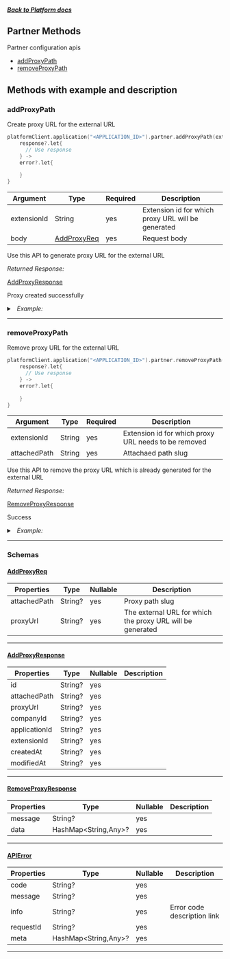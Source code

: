 



##### [Back to Platform docs](./README.md)

## Partner Methods
Partner configuration apis
* [addProxyPath](#addproxypath)
* [removeProxyPath](#removeproxypath)



## Methods with example and description


### addProxyPath
Create proxy URL for the external URL




```kotlin
platformClient.application("<APPLICATION_ID>").partner.addProxyPath(extensionId: extensionId, body: body).safeAwait{ response, error->
    response?.let{
      // Use response
    } ->
    error?.let{
      
    } 
}
```





| Argument  |  Type  | Required | Description |
| --------- | -----  | -------- | ----------- | 
| extensionId | String | yes | Extension id for which proxy URL will be generated |  
| body | [AddProxyReq](#AddProxyReq) | yes | Request body |


Use this API to generate proxy URL for the external URL

*Returned Response:*




[AddProxyResponse](#AddProxyResponse)

Proxy created successfully




<details>
<summary><i>&nbsp; Example:</i></summary>

```json
{
  "_id": "607406b8a472cd527303692f",
  "attached_path": "test",
  "proxy_url": "https://www.abc.com",
  "company_id": "1",
  "application_id": "000000000000000000000004",
  "extension_id": "6073280be899ea5b1150fd9d",
  "created_at": "2021-04-12T08:37:12.077Z",
  "modified_at": "2021-04-12T08:37:12.077Z"
}
```
</details>









---


### removeProxyPath
Remove proxy URL for the external URL




```kotlin
platformClient.application("<APPLICATION_ID>").partner.removeProxyPath(extensionId: extensionId, attachedPath: attachedPath).safeAwait{ response, error->
    response?.let{
      // Use response
    } ->
    error?.let{
      
    } 
}
```





| Argument  |  Type  | Required | Description |
| --------- | -----  | -------- | ----------- | 
| extensionId | String | yes | Extension id for which proxy URL needs to be removed |   
| attachedPath | String | yes | Attachaed path slug |  



Use this API to remove the proxy URL which is already generated for the external URL

*Returned Response:*




[RemoveProxyResponse](#RemoveProxyResponse)

Success




<details>
<summary><i>&nbsp; Example:</i></summary>

```json
{
  "message": "Proxy URL deleted",
  "data": {
    "_id": "607406b8a472cd527303692f",
    "attached_path": "test",
    "proxy_url": "https://www.abc.com",
    "company_id": "1",
    "application_id": "000000000000000000000004",
    "extension_id": "6073280be899ea5b1150fd9d",
    "created_at": "2021-04-12T08:37:12.077Z",
    "modified_at": "2021-04-12T08:37:12.077Z"
  }
}
```
</details>









---



### Schemas

 
 
 #### [AddProxyReq](#AddProxyReq)

 | Properties | Type | Nullable | Description |
 | ---------- | ---- | -------- | ----------- |
 | attachedPath | String? |  yes  | Proxy path slug |
 | proxyUrl | String? |  yes  | The external URL for which the proxy URL will be generated |

---


 
 
 #### [AddProxyResponse](#AddProxyResponse)

 | Properties | Type | Nullable | Description |
 | ---------- | ---- | -------- | ----------- |
 | id | String? |  yes  |  |
 | attachedPath | String? |  yes  |  |
 | proxyUrl | String? |  yes  |  |
 | companyId | String? |  yes  |  |
 | applicationId | String? |  yes  |  |
 | extensionId | String? |  yes  |  |
 | createdAt | String? |  yes  |  |
 | modifiedAt | String? |  yes  |  |

---


 
 
 #### [RemoveProxyResponse](#RemoveProxyResponse)

 | Properties | Type | Nullable | Description |
 | ---------- | ---- | -------- | ----------- |
 | message | String? |  yes  |  |
 | data | HashMap<String,Any>? |  yes  |  |

---


 
 
 #### [APIError](#APIError)

 | Properties | Type | Nullable | Description |
 | ---------- | ---- | -------- | ----------- |
 | code | String? |  yes  |  |
 | message | String? |  yes  |  |
 | info | String? |  yes  | Error code description link |
 | requestId | String? |  yes  |  |
 | meta | HashMap<String,Any>? |  yes  |  |

---



